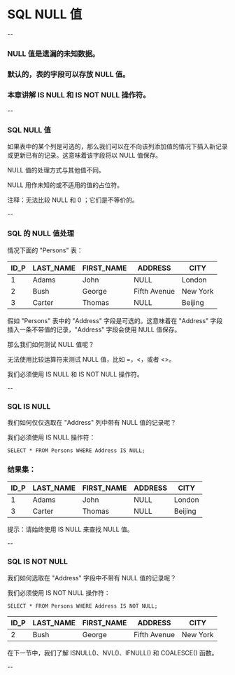 # SQL NULL 值

--

### NULL 值是遗漏的未知数据。

### 默认的，表的字段可以存放 NULL 值。

### 本章讲解 IS NULL 和 IS NOT NULL 操作符。

--

### SQL NULL 值

如果表中的某个列是可选的，那么我们可以在不向该列添加值的情况下插入新记录或更新已有的记录。这意味着该字段将以 NULL 值保存。

NULL 值的处理方式与其他值不同。

NULL 用作未知的或不适用的值的占位符。

注释：无法比较 NULL 和 0 ；它们是不等价的。

--

### SQL 的 NULL 值处理

情况下面的 "Persons" 表：

ID_P | LAST_NAME | FIRST_NAME | ADDRESS      | CITY     
-----|-----------|------------|--------------|---------
   1 | Adams     | John       | NULL         | London   
   2 | Bush      | George     | Fifth Avenue | New York 
   3 | Carter    | Thomas     | NULL         | Beijing  

假如 "Persons" 表中的 "Address" 字段是可选的。这意味着在 "Address" 字段插入一条不带值的记录，"Address" 字段会使用 NULL 值保存。

那么我们如何测试 NULL 值呢？

无法使用比较运算符来测试 NULL 值，比如 =，<，或者 <>。

我们必须使用 IS NULL 和 IS NOT NULL 操作符。

--

### SQL IS NULL

我们如何仅仅选取在 "Address" 列中带有 NULL 值的记录呢？

我们必须使用 IS NULL 操作符：

```
SELECT * FROM Persons WHERE Address IS NULL;
```

### 结果集：

ID_P | LAST_NAME | FIRST_NAME | ADDRESS | CITY    
-----|-----------|------------|---------|--------
   1 | Adams     | John       | NULL    | London  
   3 | Carter    | Thomas     | NULL    | Beijing 

提示：请始终使用 IS NULL 来查找 NULL 值。

--

### SQL IS NOT NULL

我们如何选取在 "Address" 字段中不带有 NULL 值的记录呢？

我们必须使用 IS NOT NULL 操作符：

```
SELECT * FROM Persons WHERE Address IS NOT NULL;
```

ID_P | LAST_NAME | FIRST_NAME | ADDRESS      | CITY     
-----|-----------|------------|--------------|---------
   2 | Bush      | George     | Fifth Avenue | New York 

在下一节中，我们了解 ISNULL()、NVL()、IFNULL() 和 COALESCE() 函数。

--

